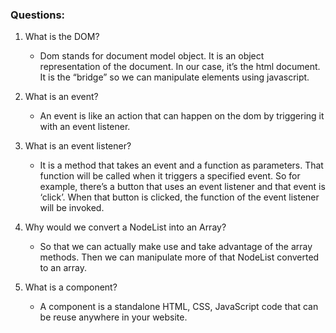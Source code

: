 ### Questions:
1. What is the DOM?
    * Dom stands for document model object. It is an object representation of the document. In our case, it’s the html document. It is the “bridge” so we can manipulate elements using javascript.

2. What is an event?
    * An event is like an action that can happen on the dom by triggering it with an event listener.

3. What is an event listener?
    * It is a method that takes an event and a function as parameters. That function will be called when it triggers a specified event. So for example, there’s a button that uses an event listener and that event is ‘click’. When that button is clicked, the function of the event listener will be invoked.

4. Why would we convert a NodeList into an Array?
    * So that we can actually make use and take advantage of the array methods. Then we can manipulate more of that NodeList converted to an array.

5. What is a component?
    * A component is a standalone HTML, CSS, JavaScript code that can be reuse anywhere in your website.
